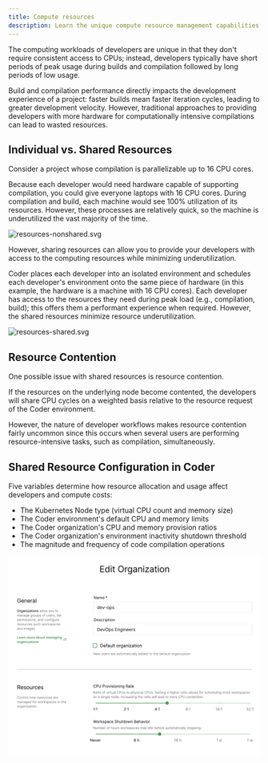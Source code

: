 ```yaml
---
title: Compute resources
description: Learn the unique compute resource management capabilities in Coder.
---
```


The computing workloads of developers are unique in that they don't require
consistent access to CPUs; instead, developers typically have short periods of
peak usage during builds and compilation followed by long periods of low usage.

Build and compilation performance directly impacts the development experience of
a project: faster builds mean faster iteration cycles, leading to greater
development velocity. However, traditional approaches to providing developers
with more hardware for computationally intensive compilations can lead to wasted
resources.

## Individual vs. Shared Resources

Consider a project whose compilation is parallelizable up to 16 CPU cores.

Because each developer would need hardware capable of supporting compilation,
you could give everyone laptops with 16 CPU cores. During compilation and build,
each machine would see 100% utilization of its resources. However, these
processes are relatively quick, so the machine is underutilized the vast
majority of the time.

![resources-nonshared.svg](../../assets/resources-old.svg)

However, sharing resources can allow you to provide your developers with access
to the computing resources while minimizing underutilization.

Coder places each developer into an isolated environment and schedules each
developer's environment onto the same piece of hardware (in this example, the
hardware is a machine with 16 CPU cores). Each developer has access to the
resources they need during peak load (e.g., compilation, build); this offers
them a performant experience when required. However, the shared resources
minimize resource underutilization.

![resources-shared.svg](../../assets/resources-new.svg)

## Resource Contention

One possible issue with shared resources is resource contention.

If the resources on the underlying node become contented, the developers will
share CPU cycles on a weighted basis relative to the resource request of the
Coder environment.

However, the nature of developer workflows makes resource contention fairly
uncommon since this occurs when several users are performing resource-intensive
tasks, such as compilation, simultaneously.

## Shared Resource Configuration in Coder

Five variables determine how resource allocation and usage affect developers and
compute costs:

- The Kubernetes Node type (virtual CPU count and memory size)
- The Coder environment's default CPU and memory limits
- The Coder organization's CPU and memory provision ratios
- The Coder organization's environment inactivity shutdown threshold
- The magnitude and frequency of code compilation operations

![cpu_provision_ratio.png](../../assets/cpu_provision_ratio.png)
